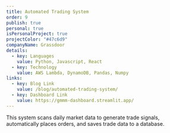 ```yaml
---
title: Automated Trading System
order: 9
publish: true
personal: true
isPersonalProject: true
projectColor: "#47c6d9"
companyName: Grassdoor
details:
  - key: Languages
    value: Python, Javascript, React
  - key: Technology
    value: AWS Lambda, DynamoDB, Pandas, Numpy
links:
  - key: Blog Link
    value: /blog/automated-trading-system/
  - key: Dashboard Link
    value: https://gmmm-dashboard.streamlit.app/
---
```

<!--StartFragment-->

This system scans daily market data to generate trade signals, automatically places orders, and saves trade data to a database.

<!--EndFragment-->
